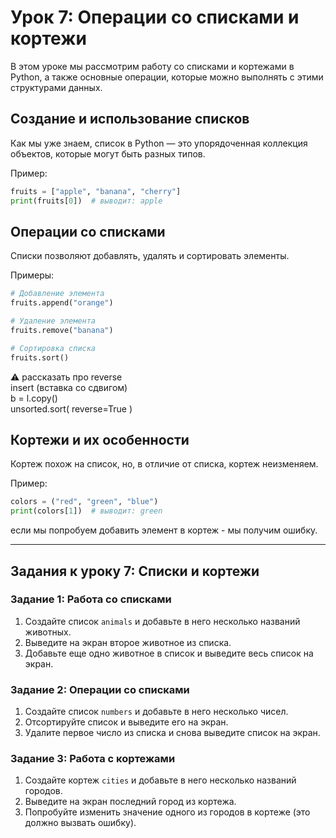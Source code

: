 # Урок 7: Операции со списками и кортежи

В этом уроке мы рассмотрим работу со списками и кортежами в Python, а также основные операции, которые можно выполнять с этими структурами данных.

## Создание и использование списков

Как мы уже знаем, список в Python — это упорядоченная коллекция объектов, которые могут быть разных типов.

Пример:
```python
fruits = ["apple", "banana", "cherry"]
print(fruits[0])  # выводит: apple
```

## Операции со списками

Списки позволяют добавлять, удалять и сортировать элементы.

Примеры:
```python
# Добавление элемента
fruits.append("orange")

# Удаление элемента
fruits.remove("banana")

# Сортировка списка
fruits.sort()
```

⚠️ рассказать про reverse  
insert (вставка со сдвигом)  
 b = l.copy()  
 unsorted.sort( reverse=True )





## Кортежи и их особенности

Кортеж похож на список, но, в отличие от списка, кортеж неизменяем.

Пример:
```python
colors = ("red", "green", "blue")
print(colors[1])  # выводит: green
```
если мы попробуем добавить элемент в кортеж - мы получим ошибку.

---

## Задания к уроку 7: Списки и кортежи

### Задание 1: Работа со списками

1. Создайте список `animals` и добавьте в него несколько названий животных.
2. Выведите на экран второе животное из списка.
3. Добавьте еще одно животное в список и выведите весь список на экран.

### Задание 2: Операции со списками

1. Создайте список `numbers` и добавьте в него несколько чисел.
2. Отсортируйте список и выведите его на экран.
3. Удалите первое число из списка и снова выведите список на экран.

### Задание 3: Работа с кортежами

1. Создайте кортеж `cities` и добавьте в него несколько названий городов.
2. Выведите на экран последний город из кортежа.
3. Попробуйте изменить значение одного из городов в кортеже (это должно вызвать ошибку).

